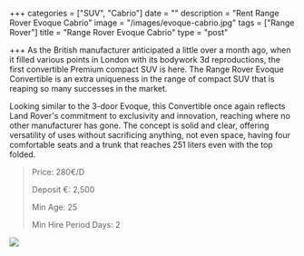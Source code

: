 +++
categories = ["SUV", "Cabrio"]
date = ""
description = "Rent Range Rover Evoque Cabrio"
image = "/images/evoque-cabrio.jpg"
tags = ["Range Rover"]
title = "Range Rover Evoque Cabrio"
type = "post"

+++
As the British manufacturer anticipated a little over a month ago, when it filled various points in London with its bodywork 3d reproductions, the first convertible Premium compact SUV is here. The Range Rover Evoque Convertible is an extra uniqueness in the range of compact SUV that is reaping so many successes in the market.

Looking similar to the 3-door Evoque, this Convertible once again reflects Land Rover's commitment to exclusivity and innovation, reaching where no other manufacturer has gone. The concept is solid and clear, offering versatility of uses without sacrificing anything, not even space, having four comfortable seats and a trunk that reaches 251 liters even with the top folded.

> Price: 280€/D
>
> Deposit €: 2,500
>
> Min Age: 25
>
> Min Hire Period Days: 2

[![](/images/boton.png)](https://supercarmarbella.com/contact/ "Book")